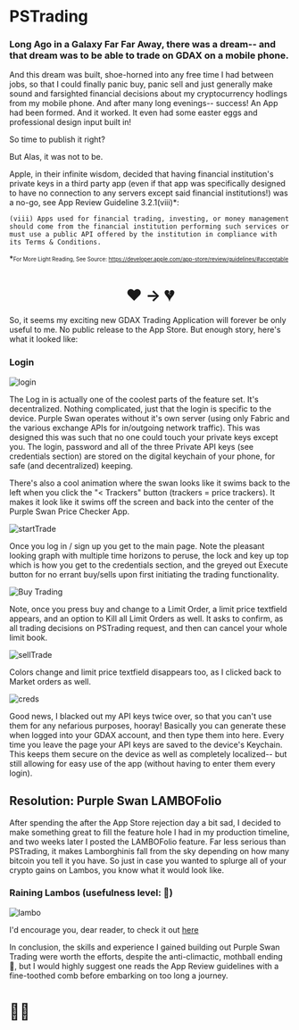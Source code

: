 # PSTrading

### Long Ago in a Galaxy Far Far Away, there was a dream-- and that dream was to be able to trade on GDAX on a mobile phone.  

And this dream was built, shoe-horned into any free time I had between jobs, so that I could finally panic buy, panic sell and just generally make sound and farsighted financial decisions about my cryptocurrency hodlings from my mobile phone.  And after many long evenings-- success!  An App had been formed.  And it worked.  It even had some easter eggs and professional design input built in!  

So time to publish it right?

But Alas, it was not to be.

Apple, in their infinite wisdom, decided that having financial institution's private keys in a third party app (even if that app was specifically designed to have no connection to any servers except said financial institutions!) was a no-go, see App Review Guideline 3.2.1(viii)*:
~~~
(viii) Apps used for financial trading, investing, or money management should come from the financial institution performing such services or must use a public API offered by the institution in compliance with its Terms & Conditions.
~~~
*<sub><sup>For More Light Reading, See Source: https://developer.apple.com/app-store/review/guidelines/#acceptable</sup></sub>

# <center>❤️ -> 💔<center>

So, it seems my exciting new GDAX Trading Application will forever be only useful to me.  No public release to the App Store. But enough story, here's what it looked like:

### Login
![login](https://github.com/itali43/PSTrading/blob/master/login.png "login")

The Log in is actually one of the coolest parts of the feature set.  It's decentralized.  Nothing complicated, just that the login is specific to the device.  Purple Swan operates without it's own server (using only Fabric and the various exchange APIs for in/outgoing network traffic).  This was designed this was such that no one could touch your private keys except you.  The login, password and all of the three Private API keys (see credentials section) are stored on the digital keychain of your phone, for safe (and decentralized) keeping.

There's also a cool animation where the swan looks like it swims back to the left when you click the "< Trackers" button (trackers = price trackers).  It makes it look like it swims off the screen and back into the center of the Purple Swan Price Checker App.

![startTrade](https://github.com/itali43/PSTrading/blob/master/startTrading.png "StartTrade")

Once you log in / sign up you get to the main page.  Note the pleasant looking graph with multiple time horizons to peruse, the lock and key up top which is how you get to the credentials section, and the greyed out Execute button for no errant buy/sells upon first initiating the trading functionality.  

![Buy Trading](https://github.com/itali43/PSTrading/blob/master/buyTrading.png "Buy Trade")

Note, once you press buy and change to a Limit Order, a limit price textfield appears, and an option to Kill all Limit Orders as well.  It asks to confirm, as all trading decisions on PSTrading request, and then can cancel your whole limit book.

![sellTrade](https://github.com/itali43/PSTrading/blob/master/selltrading.png "Sell Trade")

Colors change and limit price textfield disappears too, as I clicked back to Market orders as well.

![creds](https://github.com/itali43/PSTrading/blob/master/creds.png "creds")

Good news, I blacked out my API keys twice over, so that you can't use them for any nefarious purposes, hooray!  Basically you can generate these when logged into your GDAX account, and then type them into here.  Every time you leave the page your API keys are saved to the device's Keychain.  This keeps them secure on the device as well as completely localized-- but still allowing for easy use of the app (without having to enter them every login).



## Resolution:  Purple Swan LAMBOFolio

 After spending the after the App Store rejection day a bit sad, I decided to make something great to fill the feature hole I had in my production timeline, and two weeks later I posted the LAMBOFolio feature.  Far less serious than PSTrading, it makes Lamborghinis fall from the sky depending on how many bitcoin you tell it you have.  So just in case you wanted to splurge all of your crypto gains on Lambos, you know what it would look like.
 
 ### Raining Lambos (usefulness level: 💯)
 ![lambo](https://github.com/itali43/PSTrading/blob/master/rainingLambos.png "lambo")

 
 I'd encourage you, dear reader, to check it out [here](http://swan.agrippa.tech)

In conclusion, the skills and experience I gained building out Purple Swan Trading were worth the efforts, despite the anti-climactic, mothball ending 🧐, but I would highly suggest one reads the App Review guidelines with a fine-toothed comb before embarking on too long a journey. 
# 🌊🚢







